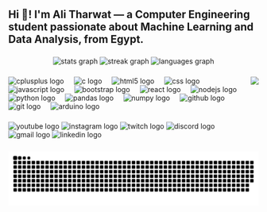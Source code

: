 <h2 align="left">Hi 👋! I'm Ali Tharwat — a Computer Engineering student passionate about Machine Learning and Data Analysis, from Egypt.</h2>


###


<div align="center">
<img src="https://github-readme-stats.vercel.app/api?username=Ali-Tharwat8&hide_title=false&hide_rank=false&show_icons=true&include_all_commits=true&count_private=true&disable_animations=false&theme=dracula&locale=en&hide_border=false" height="150" alt="stats graph" />
<img src="https://streak-stats.demolab.com?user=Ali-Tharwat8&locale=en&mode=daily&theme=dracula&hide_border=false&border_radius=5" height="150" alt="streak graph" />
<img src="https://github-readme-stats.vercel.app/api/top-langs?username=Ali-Tharwat8&locale=en&hide_title=false&layout=compact&card_width=320&langs_count=5&theme=dracula&hide_border=false" height="150" alt="languages graph" />
</div>


###


<img align="right" height="150" src="https://media.giphy.com/media/v1.Y2lkPWVjZjA1ZTQ3czJvemwwM294ejFzOG5ycWZ0NWx3eTBzcnYzcjA3b2QyZWFoYmJjZiZlcD12MV9naWZzX3NlYXJjaCZjdD1n/1FbU0sArGktaGGDe99/giphy.gif" />


###


<div align="left">
<img src="https://cdn.jsdelivr.net/gh/devicons/devicon/icons/cplusplus/cplusplus-original.svg" height="30" alt="cplusplus logo" />
<img width="12" />
<img src="https://cdn.jsdelivr.net/gh/devicons/devicon/icons/c/c-original.svg" height="30" alt="c logo" />
<img width="12" />
<img src="https://cdn.jsdelivr.net/gh/devicons/devicon/icons/html5/html5-original.svg" height="30" alt="html5 logo" />
<img width="12" />
<img src="https://cdn.jsdelivr.net/gh/devicons/devicon/icons/css3/css3-original.svg" height="30" alt="css logo" />
<img width="12" />
<img src="https://cdn.jsdelivr.net/gh/devicons/devicon/icons/javascript/javascript-original.svg" height="30" alt="javascript logo" />
<img width="12" />
<img src="https://cdn.jsdelivr.net/gh/devicons/devicon/icons/bootstrap/bootstrap-original.svg" height="30" alt="bootstrap logo" />
<img width="12" />
<img src="https://cdn.jsdelivr.net/gh/devicons/devicon/icons/react/react-original.svg" height="30" alt="react logo" />
<img width="12" />
<img src="https://cdn.jsdelivr.net/gh/devicons/devicon/icons/nodejs/nodejs-original.svg" height="30" alt="nodejs logo" />
<img width="12" />
<img src="https://cdn.jsdelivr.net/gh/devicons/devicon/icons/python/python-original.svg" height="30" alt="python logo" />
<img width="12" />
<img src="https://cdn.jsdelivr.net/gh/devicons/devicon/icons/pandas/pandas-original.svg" height="30" alt="pandas logo" />
<img width="12" />
<img src="https://cdn.jsdelivr.net/gh/devicons/devicon/icons/numpy/numpy-original.svg" height="30" alt="numpy logo" />
<img width="12" />
<img src="https://cdn.jsdelivr.net/gh/devicons/devicon/icons/github/github-original.svg" height="30" alt="github logo" />
<img width="12" />
<img src="https://cdn.jsdelivr.net/gh/devicons/devicon/icons/git/git-original.svg" height="30" alt="git logo" />
<img width="12" />
<img src="https://cdn.jsdelivr.net/gh/devicons/devicon/icons/arduino/arduino-original.svg" height="30" alt="arduino logo" />
</div>


###


<div align="left">
<img src="https://img.shields.io/static/v1?message=Youtube&logo=youtube&label=&color=FF0000&logoColor=white&labelColor=&style=for-the-badge" height="35" alt="youtube logo" />
<img src="https://img.shields.io/static/v1?message=Instagram&logo=instagram&label=&color=E4405F&logoColor=white&labelColor=&style=for-the-badge" height="35" alt="instagram logo" />
<img src="https://img.shields.io/static/v1?message=Twitch&logo=twitch&label=&color=9146FF&logoColor=white&labelColor=&style=for-the-badge" height="35" alt="twitch logo" />
<img src="https://img.shields.io/static/v1?message=Discord&logo=discord&label=&color=7289DA&logoColor=white&labelColor=&style=for-the-badge" height="35" alt="discord logo" />
<img src="https://img.shields.io/static/v1?message=Gmail&logo=gmail&label=&color=D14836&logoColor=white&labelColor=&style=for-the-badge" height="35" alt="gmail logo" />
<img src="https://img.shields.io/static/v1?message=LinkedIn&logo=linkedin&label=&color=0077B5&logoColor=white&labelColor=&style=for-the-badge" height="35" alt="linkedin logo" />
</div>


<br clear="both">

<picture>
  <source media="(prefers-color-scheme: dark)" srcset="build-output/snake-dark.svg" />
  <source media="(prefers-color-scheme: light)" srcset="build-output/snake.svg" />
  <img alt="github-snake" src="build-output/snake-dark.svg" />
</picture>




###
